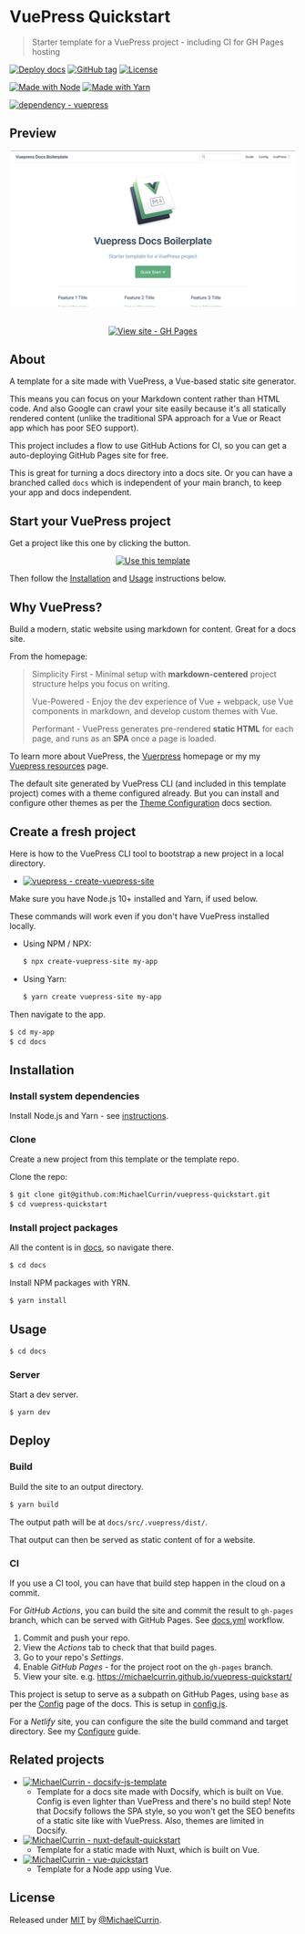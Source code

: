 # VuePress Quickstart
> Starter template for a VuePress project - including CI for GH Pages hosting

[![Deploy docs](https://github.com/MichaelCurrin/vuepress-quickstart/workflows/Deploy%20docs/badge.svg)](https://github.com/MichaelCurrin/vuepress-quickstart/actions?query=workflow:"Deploy+docs")
[![GitHub tag](https://img.shields.io/github/tag/MichaelCurrin/vuepress-quickstart?include_prereleases=&sort=semver)](https://github.com/MichaelCurrin/vuepress-quickstart/releases/)
[![License](https://img.shields.io/badge/License-MIT-blue)](#license)

[![Made with Node](https://img.shields.io/badge/Node.js->=12-blue?logo=node.js&logoColor=white)](https://nodejs.org)
[![Made with Yarn](https://img.shields.io/badge/Yarn->=1-blue?logo=yarn&logoColor=white)](https://classic.yarnpkg.com)

[![dependency - vuepress](https://img.shields.io/badge/vuepress-1-blue)](https://www.npmjs.com/package/vuepress)


## Preview

<div align="center">

<a href="https://michaelcurrin.github.io/vuepress-quickstart/">
    <img src="/sample.png" alt="Sample screenshot" title="Sample screenshot" width="500" />
</a>

<br>
<br>

[![View site - GH Pages](https://img.shields.io/badge/View_site-GH_Pages-2ea44f?style=for-the-badge)](https://michaelcurrin.github.io/vuepress-quickstart/)

</div>


## About

A template for a site made with VuePress, a Vue-based static site generator. 

This means you can focus on your Markdown content rather than HTML code. And also Google can crawl your site easily because it's all statically rendered content (unlike the traditional SPA approach for a Vue or React app which has poor SEO support). 

This project includes a flow to use GitHub Actions for CI, so you can get a auto-deploying GitHub Pages site for free.

This is great for turning a docs directory into a docs site. Or you can have a branched called `docs` which is independent of your main branch, to keep your app and docs independent.


## Start your VuePress project

Get a project like this one by clicking the button.

<div align="center">

[![Use this template](https://img.shields.io/badge/Generate-Use_this_template-2ea44f?style=for-the-badge)](https://github.com/MichaelCurrin/vuepress-quickstart/generate)

</div>

Then follow the [Installation](#installation) and [Usage](#usage) instructions below.


## Why VuePress?

Build a modern, static website using markdown for content. Great for a docs site.

From the homepage:

> Simplicity First - Minimal setup with **markdown-centered** project structure helps you focus on writing.
>
> Vue-Powered - Enjoy the dev experience of Vue + webpack, use Vue components in markdown, and develop custom themes with Vue.
>
> Performant - VuePress generates pre-rendered **static HTML** for each page, and runs as an **SPA** once a page is loaded.

To learn more about VuePress, the [Vuerpress](https://vuepress.vuejs.org/) homepage or my my [Vuepress resources](https://michaelcurrin.github.io/dev-resources/resources/javascript/packages/vuepress/) page.

The default site generated by VuePress CLI (and included in this template project) comes with a theme configured already. But you can install and configure other themes as per the [Theme Configuration](https://v1.vuepress.vuejs.org/theme/option-api.html) docs section.


## Create a fresh project

Here is how to the VuePress CLI tool to bootstrap a new project in a local directory.

- [![vuepress - create-vuepress-site](https://img.shields.io/static/v1?label=vuepress&message=create-vuepress-site&color=blue&logo=github)](https://github.com/vuepress/create-vuepress-site)

Make sure you have Node.js 10+ installed and Yarn, if used below.

These commands will work even if you don't have VuePress installed locally.

- Using NPM / NPX:
    ```sh
    $ npx create-vuepress-site my-app
    ```
- Using Yarn:
    ```sh
    $ yarn create vuepress-site my-app
    ```

Then navigate to the app.

```sh
$ cd my-app
$ cd docs
```


## Installation

### Install system dependencies

Install Node.js and Yarn - see [instructions](https://gist.github.com/bdc34c554fa3023ee81449eb77375fcb).

### Clone

Create a new project from this template or the template repo.

Clone the repo:

```sh
$ git clone git@github.com:MichaelCurrin/vuepress-quickstart.git
$ cd vuepress-quickstart
```

### Install project packages

All the content is in [docs](/docs/), so navigate there.

```sh
$ cd docs
```

Install NPM packages with YRN.

```sh
$ yarn install
```


## Usage

```sh
$ cd docs
```

### Server

Start a dev server.

```sh
$ yarn dev
```


## Deploy

### Build

Build the site to an output directory.

```sh
$ yarn build
```

The output path will be at `docs/src/.vuepress/dist/`.

That output can then be served as static content of for a website.

### CI

If you use a CI tool, you can have that build step happen in the cloud on a commit.

For _GitHub Actions_, you can build the site and commit the result to `gh-pages` branch, which can be served with GitHub Pages. See [docs.yml](/.github/workflows/docs.yml) workflow.

1. Commit and push your repo.
1. View the _Actions_ tab to check that that build pages.
1. Go to your repo's _Settings_.
1. Enable _GitHub Pages_ - for the project root on the `gh-pages` branch.
1. View your site. e.g. https://michaelcurrin.github.io/vuepress-quickstart/

This project is setup to serve as a subpath on GitHub Pages, using `base` as per the [Config](https://vuepress.vuejs.org/config/) page of the docs. This is setup in [config.js](/docs/src/.vuepress/config.js).

For a _Netlify_ site, you can configure the site the build command and target directory. See my [Configure](https://michaelcurrin.github.io/code-cookbook/recipes/ci-cd/netlify/configure.html) guide.


## Related projects

- [![MichaelCurrin - docsify-js-template](https://img.shields.io/static/v1?label=MichaelCurrin&message=docsify-js-template&color=blue&logo=github)](https://github.com/MichaelCurrin/docsify-js-template)
    - Template for a docs site made with Docsify, which is built on Vue. Config is even lighter than VuePress and there's no build step! Note that Docsify follows the SPA style, so you won't get the SEO benefits of a static site like with VuePress. Also, themes are limited in Docsify. 
- [![MichaelCurrin - nuxt-default-quickstart](https://img.shields.io/static/v1?label=MichaelCurrin&message=nuxt-default-quickstart&color=blue&logo=github)](https://github.com/MichaelCurrin/nuxt-default-quickstart)
    - Template for a static made with Nuxt, which is built on Vue.
- [![MichaelCurrin - vue-quickstart](https://img.shields.io/static/v1?label=MichaelCurrin&message=vue-quickstart&color=blue&logo=github)](https://github.com/MichaelCurrin/vue-quickstart)
    - Template for a Node app using Vue.
    

## License

Released under [MIT](/LICENSE) by [@MichaelCurrin](https://github.com/MichaelCurrin).
